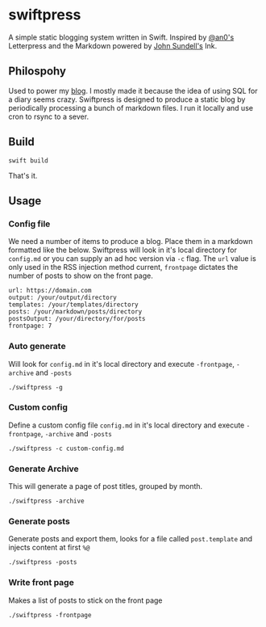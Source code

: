 # swiftpress

A simple static blogging system written in Swift. Inspired by [@an0's](https://github.com/an0) Letterpress and the Markdown powered by [John Sundell's](https://www.swiftbysundell.com) Ink.


## Philospohy
Used to power my [blog](https://chanc.ee). I mostly made it because the idea of using SQL for a diary seems crazy. Swiftpress is designed to produce a static blog by periodically processing a bunch of markdown files. I run it locally and use cron to rsync to a sever.


## Build
```
swift build
```
That's it.

## Usage

### Config file
We need a number of items to produce a blog. Place them in a markdown formatted like the below. Swiftpress will look in it's local directory for `config.md` or you can supply an ad hoc version via `-c` flag. The `url` value is only used in the RSS injection method current, `frontpage` dictates the number of posts to show on the front page.
```
url: https://domain.com
output: /your/output/directory
templates: /your/templates/directory
posts: /your/markdown/posts/directory
postsOutput: /your/directory/for/posts
frontpage: 7
```

### Auto generate
Will look for `config.md` in it's local directory and execute `-frontpage`, `-archive` and `-posts`
```
./swiftpress -g
```

### Custom config
Define a custom config file `config.md` in it's local directory and execute `-frontpage`, `-archive` and `-posts`
```
./swiftpress -c custom-config.md
```


### Generate Archive
This will generate a page of post titles, grouped by month.
```
./swiftpress -archive
```

### Generate posts
Generate posts and export them, looks for a file called `post.template` and injects content at first `%@`
```
./swiftpress -posts
```

### Write front page
Makes a list of posts to stick on the front page
```
./swiftpress -frontpage
```
